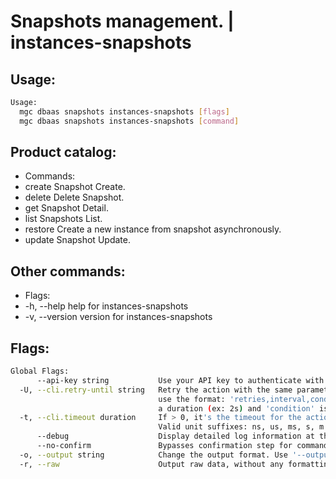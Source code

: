 # Snapshots management. | instances-snapshots

## Usage:
```bash
Usage:
  mgc dbaas snapshots instances-snapshots [flags]
  mgc dbaas snapshots instances-snapshots [command]
```

## Product catalog:
- Commands:
- create      Snapshot Create.
- delete      Delete Snapshot.
- get         Snapshot Detail.
- list        Snapshots List.
- restore     Create a new instance from snapshot asynchronously.
- update      Snapshot Update.

## Other commands:
- Flags:
- -h, --help      help for instances-snapshots
- -v, --version   version for instances-snapshots

## Flags:
```bash
Global Flags:
      --api-key string           Use your API key to authenticate with the API
  -U, --cli.retry-until string   Retry the action with the same parameters until the given condition is met. The flag parameters
                                 use the format: 'retries,interval,condition', where 'retries' is a positive integer, 'interval' is
                                 a duration (ex: 2s) and 'condition' is a 'engine=value' pair such as "jsonpath=expression"
  -t, --cli.timeout duration     If > 0, it's the timeout for the action execution. It's specified as numbers and unit suffix.
                                 Valid unit suffixes: ns, us, ms, s, m and h. Examples: 300ms, 1m30s
      --debug                    Display detailed log information at the debug level
      --no-confirm               Bypasses confirmation step for commands that ask a confirmation from the user
  -o, --output string            Change the output format. Use '--output=help' to know more details.
  -r, --raw                      Output raw data, without any formatting or coloring
```

